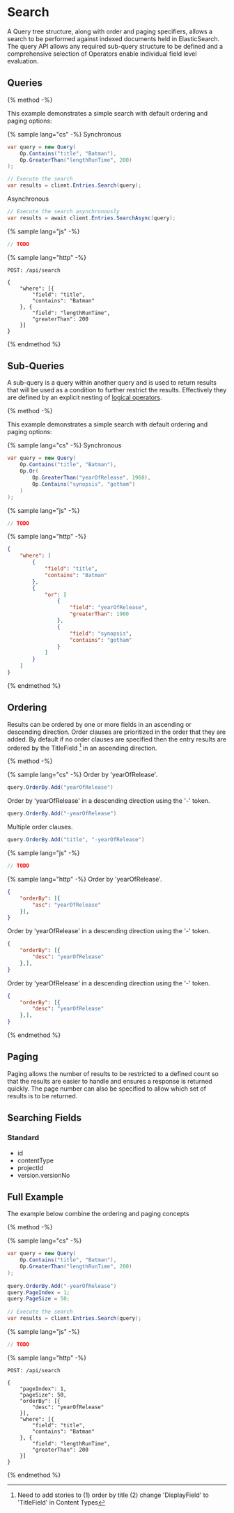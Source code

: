 # Search

A Query tree structure, along with order and paging specifiers, allows a search to be performed against indexed documents held in ElasticSearch. The query API allows any required sub-query structure to be defined and a comprehensive selection of Operators enable individual field level evaluation.

## Queries

{% method -%}

This example demonstrates a simple search with default ordering and paging options:

{% sample lang="cs" -%}
Synchronous
```cs
var query = new Query(
    Op.Contains("title", "Batman"),
    Op.GreaterThan("lengthRunTime", 200)
);

// Execute the search
var results = client.Entries.Search(query);
```

Asynchronous

```cs
// Execute the search asynchronously
var results = await client.Entries.SearchAsync(query);
```

{% sample lang="js" -%}
```js
// TODO

```

{% sample lang="http" -%}
```http
POST: /api/search

{
    "where": [{
        "field": "title",
        "contains": "Batman"
    }, {
        "field": "lengthRunTime",
        "greaterThan": 200
    }]
}
```

{% endmethod %}

## Sub-Queries

A sub-query is a query within another query and is used to return results that will be used as a condition to further restrict the results. Effectively they are defined by an explicit nesting of [logical operators](/common/query-api/query-operators.md#logical-operators).

{% method -%}

This example demonstrates a simple search with default ordering and paging options:

{% sample lang="cs" -%}
Synchronous
```cs
var query = new Query(
    Op.Contains("title", "Batman"),
    Op.Or(
        Op.GreaterThan("yearOfRelease", 1960),
        Op.Contains("synopsis", "gotham")
    )
);
```

{% sample lang="js" -%}
```js
// TODO

```

{% sample lang="http" -%}
```json
{
    "where": [
        {
            "field": "title",
            "contains": "Batman"
        },
        {
            "or": [
                {
                    "field": "yearOfRelease",
                    "greaterThan": 1960
                },
                {
                    "field": "synopsis",
                    "contains": "gotham"
                }
            ]
        }
    ]
}
```

{% endmethod %}

## Ordering

Results can be ordered by one or more fields in an ascending or descending direction. Order clauses are prioritized in the order that they are added. By default if no order clauses are specified then the entry results are ordered by the TitleField [^1] in an ascending direction.

{% method -%}

{% sample lang="cs" -%}
Order by 'yearOfRelease'.

```cs
query.OrderBy.Add("yearOfRelease")
```

Order by 'yearOfRelease' in a descending direction using the '-' token.

```cs
query.OrderBy.Add("-yearOfRelease")
```

Multiple order clauses.

```cs
query.OrderBy.Add("title", "-yearOfRelease")
```

{% sample lang="js" -%}
```js
// TODO

```

{% sample lang="http" -%}
Order by 'yearOfRelease'.

```json
{
    "orderBy": [{
        "asc": "yearOfRelease"
    }],
}
```

Order by 'yearOfRelease' in a descending direction using the '-' token.

```json
{
    "orderBy": [{
        "desc": "yearOfRelease"
    },],
}
```

Order by 'yearOfRelease' in a descending direction using the '-' token.

```json
{
    "orderBy": [{
        "desc": "yearOfRelease"
    },],
}
```

{% endmethod %}

## Paging

Paging allows the number of results to be restricted to a defined count so that the results are easier to handle and ensures a response is returned quickly. The page number can also be specified to allow which set of results is to be returned.



## Searching Fields

### Standard

- id
- contentType
- projectId
- version.versionNo

## Full Example

The example below combine the ordering and paging concepts

{% method -%}

{% sample lang="cs" -%}
```cs
var query = new Query(
    Op.Contains("title", "Batman"),
    Op.GreaterThan("lengthRunTime", 200)
);
 
query.OrderBy.Add("-yearOfRelease")
query.PageIndex = 1;
query.PageSize = 50;
 
// Execute the search
var results = client.Entries.Search(query);
```

{% sample lang="js" -%}
```js
// TODO

```

{% sample lang="http" -%}
```http
POST: /api/search

{
    "pageIndex": 1,
    "pageSize": 50,
    "orderBy": [{
        "desc": "yearOfRelease"
    }],
    "where": [{
        "field": "title",
        "contains": "Batman"
    }, {
        "field": "lengthRunTime",
        "greaterThan": 200
    }]
}
```

{% endmethod %}


[^1]: Need to add stories to (1) order by title (2) change 'DisplayField' to 'TitleField' in Content Types